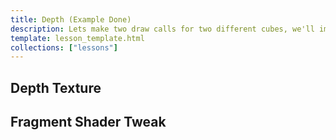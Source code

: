 ```yaml
---
title: Depth (Example Done)
description: Lets make two draw calls for two different cubes, we'll immediately see that order matters a little too much, and how to fix it! (it's a Depth Buffer)
template: lesson_template.html
collections: ["lessons"]
---
```


## Depth Texture

## Fragment Shader Tweak
